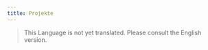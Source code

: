 ```yaml
---
title: Projekte
---
```


> This Language is not yet translated. Please consult the English version.
